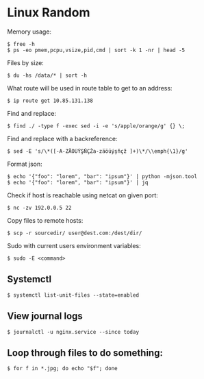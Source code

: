 Linux Random
============	
	
Memory usage:

    $ free -h
    $ ps -eo pmem,pcpu,vsize,pid,cmd | sort -k 1 -nr | head -5
	
Files by size:

	$ du -hs /data/* | sort -h
	
What route will be used in route table to get to an address:

    $ ip route get 10.85.131.138
	
Find and replace:

	$ find ./ -type f -exec sed -i -e 's/apple/orange/g' {} \;

Find and replace with a backreference:

    $ sed -E 's/\*([-A-ZÄÖÜÝŞŇÇŽa-zäöüýşňçž ]+)\*/\\emph{\1}/g'

Format json:

	$ echo '{"foo": "lorem", "bar": "ipsum"}' | python -mjson.tool
	$ echo '{"foo": "lorem", "bar": "ipsum"}' | jq
	
Check if host is reachable using netcat on given port:	
	
	$ nc -zv 192.0.0.5 22
	
Copy files to remote hosts:

	$ scp -r sourcedir/ user@dest.com:/dest/dir/
	
Sudo with current users environment variables:

    $ sudo -E <command>
    
## Systemctl

    $ systemctl list-unit-files --state=enabled
    
## View journal logs

    $ journalctl -u nginx.service --since today
    
## Loop through files to do something:

    $ for f in *.jpg; do echo "$f"; done
